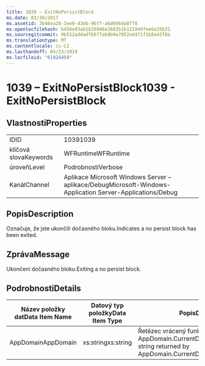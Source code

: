 ```yaml
---
title: 1039 – ExitNoPersistBlock
ms.date: 03/30/2017
ms.assetid: 3b46ea28-3ee0-43eb-96ff-a6d696da87f8
ms.openlocfilehash: b456ed3ab1b26946e2682b1b121949fee6a35b31
ms.sourcegitcommit: 9b552addadfb57fab0b9e7852ed4f1f1b8a42f8e
ms.translationtype: MT
ms.contentlocale: cs-CZ
ms.lasthandoff: 04/23/2019
ms.locfileid: "61924459"
---
```

# <a name="1039---exitnopersistblock"></a><span data-ttu-id="c5cf3-102">1039 – ExitNoPersistBlock</span><span class="sxs-lookup"><span data-stu-id="c5cf3-102">1039 - ExitNoPersistBlock</span></span>
## <a name="properties"></a><span data-ttu-id="c5cf3-103">Vlastnosti</span><span class="sxs-lookup"><span data-stu-id="c5cf3-103">Properties</span></span>  
  
|||  
|-|-|  
|<span data-ttu-id="c5cf3-104">ID</span><span class="sxs-lookup"><span data-stu-id="c5cf3-104">ID</span></span>|<span data-ttu-id="c5cf3-105">1039</span><span class="sxs-lookup"><span data-stu-id="c5cf3-105">1039</span></span>|  
|<span data-ttu-id="c5cf3-106">klíčová slova</span><span class="sxs-lookup"><span data-stu-id="c5cf3-106">Keywords</span></span>|<span data-ttu-id="c5cf3-107">WFRuntime</span><span class="sxs-lookup"><span data-stu-id="c5cf3-107">WFRuntime</span></span>|  
|<span data-ttu-id="c5cf3-108">úroveň</span><span class="sxs-lookup"><span data-stu-id="c5cf3-108">Level</span></span>|<span data-ttu-id="c5cf3-109">Podrobnosti</span><span class="sxs-lookup"><span data-stu-id="c5cf3-109">Verbose</span></span>|  
|<span data-ttu-id="c5cf3-110">Kanál</span><span class="sxs-lookup"><span data-stu-id="c5cf3-110">Channel</span></span>|<span data-ttu-id="c5cf3-111">Aplikace Microsoft Windows Server – aplikace/Debug</span><span class="sxs-lookup"><span data-stu-id="c5cf3-111">Microsoft-Windows-Application Server-Applications/Debug</span></span>|  
  
## <a name="description"></a><span data-ttu-id="c5cf3-112">Popis</span><span class="sxs-lookup"><span data-stu-id="c5cf3-112">Description</span></span>  
 <span data-ttu-id="c5cf3-113">Označuje, že jste ukončili dočasného bloku.</span><span class="sxs-lookup"><span data-stu-id="c5cf3-113">Indicates a no persist block has been exited.</span></span>  
  
## <a name="message"></a><span data-ttu-id="c5cf3-114">Zpráva</span><span class="sxs-lookup"><span data-stu-id="c5cf3-114">Message</span></span>  
 <span data-ttu-id="c5cf3-115">Ukončení dočasného bloku.</span><span class="sxs-lookup"><span data-stu-id="c5cf3-115">Exiting a no persist block.</span></span>  
  
## <a name="details"></a><span data-ttu-id="c5cf3-116">Podrobnosti</span><span class="sxs-lookup"><span data-stu-id="c5cf3-116">Details</span></span>  
  
|<span data-ttu-id="c5cf3-117">Název položky dat</span><span class="sxs-lookup"><span data-stu-id="c5cf3-117">Data Item Name</span></span>|<span data-ttu-id="c5cf3-118">Datový typ položky</span><span class="sxs-lookup"><span data-stu-id="c5cf3-118">Data Item Type</span></span>|<span data-ttu-id="c5cf3-119">Popis</span><span class="sxs-lookup"><span data-stu-id="c5cf3-119">Description</span></span>|  
|--------------------|--------------------|-----------------|  
|<span data-ttu-id="c5cf3-120">AppDomain</span><span class="sxs-lookup"><span data-stu-id="c5cf3-120">AppDomain</span></span>|<span data-ttu-id="c5cf3-121">xs:string</span><span class="sxs-lookup"><span data-stu-id="c5cf3-121">xs:string</span></span>|<span data-ttu-id="c5cf3-122">Řetězec vrácený funkcí AppDomain.CurrentDomain.FriendlyName.</span><span class="sxs-lookup"><span data-stu-id="c5cf3-122">The string returned by AppDomain.CurrentDomain.FriendlyName.</span></span>|
